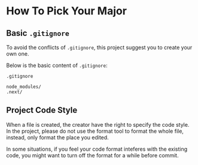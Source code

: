 How To Pick Your Major
====

Basic `.gitignore`
----

To avoid the conflicts of `.gitignore`, this project suggest you to create your own one.

Below is the basic content of `.gitignore`:

```
.gitignore

node_modules/
.next/
```

Project Code Style
----

When a file is created, the creator have the right to specify the code style.
In the project, please do not use the format tool to format the whole file,
instead, only format the place you edited.

In some situations, if you feel your code format inteferes with the existing code,
you might want to turn off the format for a while before commit.